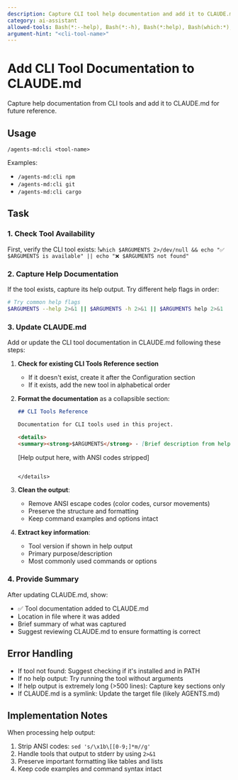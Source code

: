 ```yaml
---
description: Capture CLI tool help documentation and add it to CLAUDE.md for AI assistant reference
category: ai-assistant
allowed-tools: Bash(*:--help), Bash(*:-h), Bash(*:help), Bash(which:*), Bash(echo:*), Bash(sed:*), Edit, Read
argument-hint: "<cli-tool-name>"
---
```


# Add CLI Tool Documentation to CLAUDE.md

Capture help documentation from CLI tools and add it to CLAUDE.md for future reference.

## Usage
`/agents-md:cli <tool-name>`

Examples:
- `/agents-md:cli npm`
- `/agents-md:cli git`
- `/agents-md:cli cargo`

## Task

### 1. Check Tool Availability
First, verify the CLI tool exists:
!`which $ARGUMENTS 2>/dev/null && echo "✅ $ARGUMENTS is available" || echo "❌ $ARGUMENTS not found"`

### 2. Capture Help Documentation
If the tool exists, capture its help output. Try different help flags in order:

```bash
# Try common help flags
$ARGUMENTS --help 2>&1 || $ARGUMENTS -h 2>&1 || $ARGUMENTS help 2>&1
```

### 3. Update CLAUDE.md
Add or update the CLI tool documentation in CLAUDE.md following these steps:

1. **Check for existing CLI Tools Reference section**
   - If it doesn't exist, create it after the Configuration section
   - If it exists, add the new tool in alphabetical order

2. **Format the documentation** as a collapsible section:
   ```markdown
   ## CLI Tools Reference
   
   Documentation for CLI tools used in this project.
   
   <details>
   <summary><strong>$ARGUMENTS</strong> - [Brief description from help output]</summary>
   
   ```
   [Help output here, with ANSI codes stripped]
   ```
   
   </details>
   ```

3. **Clean the output**:
   - Remove ANSI escape codes (color codes, cursor movements)
   - Preserve the structure and formatting
   - Keep command examples and options intact

4. **Extract key information**:
   - Tool version if shown in help output
   - Primary purpose/description
   - Most commonly used commands or options

### 4. Provide Summary
After updating CLAUDE.md, show:
- ✅ Tool documentation added to CLAUDE.md
- Location in file where it was added
- Brief summary of what was captured
- Suggest reviewing CLAUDE.md to ensure formatting is correct

## Error Handling
- If tool not found: Suggest checking if it's installed and in PATH
- If no help output: Try running the tool without arguments
- If help output is extremely long (>500 lines): Capture key sections only
- If CLAUDE.md is a symlink: Update the target file (likely AGENTS.md)

## Implementation Notes
When processing help output:
1. Strip ANSI codes: `sed 's/\x1b\[[0-9;]*m//g'`
2. Handle tools that output to stderr by using `2>&1`
3. Preserve important formatting like tables and lists
4. Keep code examples and command syntax intact